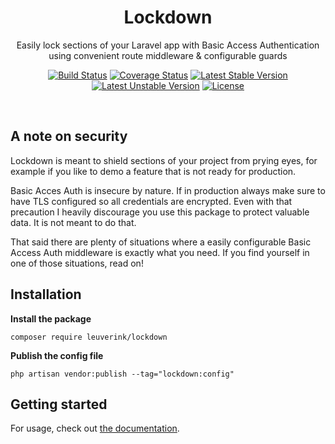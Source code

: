 <h1 align="center">Lockdown</h1>

<p align="center">
    Easily lock sections of your Laravel app with Basic Access Authentication using convenient route middleware &amp; configurable guards
</p>

<p align="center">
    <a href="https://travis-ci.org/gwleuverink/lockdown"><img src="https://travis-ci.org/gwleuverink/lockdown.svg?branch=master" alt="Build Status"></a>
    <a href='https://coveralls.io/github/gwleuverink/lockdown'><img src='https://coveralls.io/repos/github/gwleuverink/lockdown/badge.svg' alt='Coverage Status' /></a>
    <!-- <a href="https://packagist.org/packages/leuverink/lockdown"><img src="https://poser.pugx.org/leuverink/lockdown/d/total.svg" alt="Total Downloads"></a> -->
    <a href="https://packagist.org/packages/leuverink/lockdown"><img src="https://poser.pugx.org/leuverink/lockdown/v/stable.svg" alt="Latest Stable Version"></a>
    <a href="https://packagist.org/packages/leuverink/lockdown"><img src="https://poser.pugx.org/leuverink/lockdown/v/unstable.svg" alt="Latest Unstable Version"></a>
    <a href="https://packagist.org/packages/leuverink/lockdown"><img src="https://poser.pugx.org/leuverink/lockdown/license.svg" alt="License"></a>
</p>

<br/>

## A note on security
Lockdown is meant to shield sections of your project from prying eyes, for example if you like to demo a feature that is not ready for production.

Basic Acces Auth is insecure by nature. If in production always make sure to have TLS configured so all credentials are encrypted. Even with that precaution I heavily discourage you use this package to protect valuable data. It is not meant to do that. 

That said there are plenty of situations where a easily configurable Basic Access Auth middleware is exactly what you need. If you find yourself in one of those situations, read on!

## Installation

**Install the package**

`composer require leuverink/lockdown`

**Publish the config file**

`php artisan vendor:publish --tag="lockdown:config"`

## Getting started

For usage, check out [the documentation](https://gwleuverink.github.io/lockdown "Lockdown documentation").
